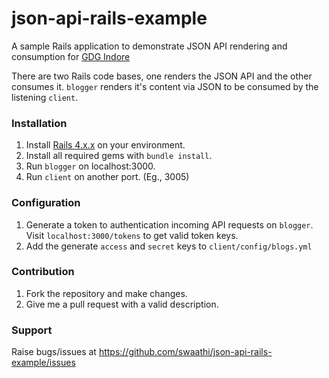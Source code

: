 # json-api-rails-example
A sample Rails application to demonstrate JSON API rendering and consumption for [GDG Indore](http://www.gdgindore.in)

There are two Rails code bases, one renders the JSON API and the other consumes it. `blogger` renders it's content via JSON to be consumed by the listening `client`.

### Installation
1. Install [Rails 4.x.x](http://rubyonrails.org) on your environment.
2. Install all required gems with `bundle install`.
3. Run `blogger` on localhost:3000.
4. Run `client` on another port. (Eg., 3005)

### Configuration
1. Generate a token to authentication incoming API requests on `blogger`. Visit `localhost:3000/tokens` to get valid token keys.
2. Add the generate `access` and `secret` keys to `client/config/blogs.yml`

### Contribution
1. Fork the repository and make changes.
2. Give me a pull request with a valid description.

### Support
Raise bugs/issues at https://github.com/swaathi/json-api-rails-example/issues

